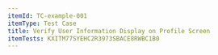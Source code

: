 ```yaml
---
itemId: TC-example-001
itemType: Test Case
title: Verify User Information Display on Profile Screen
itemTests: KXITM77SYEHC2R3973SBACE8RWBC1B0
---
```

